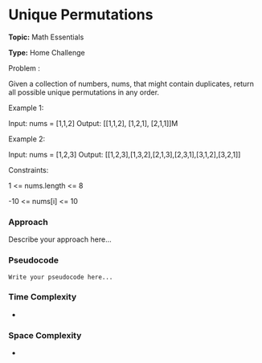 # Unique Permutations
**Topic:** Math Essentials

**Type:** Home Challenge

Problem : 

Given a collection of numbers, nums, that might contain duplicates, return all possible unique permutations in any order. 

Example 1: 

Input: nums = [1,1,2] 
Output: [[1,1,2], [1,2,1], [2,1,1]]M 

Example 2: 

Input: nums = [1,2,3] 
Output: [[1,2,3],[1,3,2],[2,1,3],[2,3,1],[3,1,2],[3,2,1]] 

Constraints: 

1 <= nums.length <= 8 

-10 <= nums[i] <= 10 

### Approach
Describe your approach here...

### Pseudocode
```
Write your pseudocode here...
```

### Time Complexity
- 

### Space Complexity
- 
